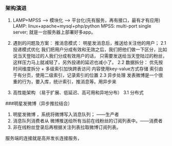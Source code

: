 ### 架构演进
1. LAMP+MPSS --> 模块化 --> 平台化(先有服务，再有接口，最有才有应用)
   LAMP: linux+apache+mysql+php/python
   MPSS: multi-port single server; 就是一台服务器上部署好多app。
  
2. 遇到的问题及方案： 推消息模式： 明星发消息后，推送给关注他的用户； 
   2.1 投递模式优化
      我们把用户分成有效和无效之后，我们把他们做一下区分，比如说当天登陆过的人我们分成有效用户的话，
      只需要发送给当天登陆过的粉丝，这样压力马上就减轻了，另外投递的延迟也减小了。
   2.2 数据拆分：
      优先按时间维度拆分 + 多级索引加快跨表访问
      内容使用key-value方式存储
      索引由于有分页，使用二级索引，记录索引的位置
   2.3 异步处理
      发表微博是一个很重的行为，要入库，统计索引，推消息等。用异步来
      
3. 高性能架构 （易于扩展、低延迟、高可用和异地分布）
   3.1 分布式
      
   
   
###明星发微博（异步推拉结合）
1. 明星发微博 ，系统将微博写入消息队列； ——生产者          
2. 消息队列消费者从 微博推送给所有当前在线粉丝的订阅列表中。——消费者
3. 非在线粉丝登录后再根据关注列表拉取微博订阅列表。

服务端的连接就是高并发长连接服务，